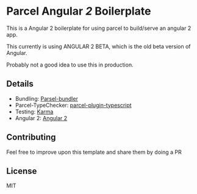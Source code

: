 # Parcel Angular *2* Boilerplate
This is a Angular 2 boilerplate for using parcel to build/serve an angular 2 app.

This currently is using ANGULAR 2 BETA, which is the old beta version of Angular.

Probably not a good idea to use this in production.

## Details
* Bundling: [Parsel-bundler](https://github.com/parcel-bundler/parcel)
* Parcel-TypeChecker: [parcel-plugin-typescript](https://github.com/fathyb/parcel-plugin-typescript)
* Testing: [Karma](https://github.com/karma-runner/karma)
* Angular 2: [Angular 2](https://github.com/angular/angular)

## Contributing
Feel free to improve upon this template and share them by doing a PR

## License
MIT
